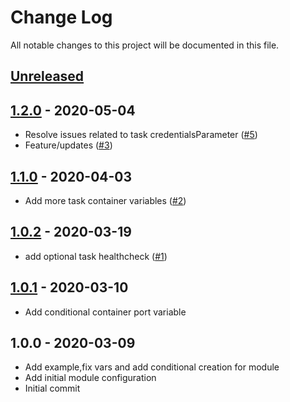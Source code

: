 # Change Log

All notable changes to this project will be documented in this file.

<a name="unreleased"></a>
## [Unreleased]



<a name="1.2.0"></a>
## [1.2.0] - 2020-05-04

- Resolve issues related to task credentialsParameter ([#5](https://github.com/umotif-public/terraform-aws-ecs-fargate-task-definition/issues/5))
- Feature/updates ([#3](https://github.com/umotif-public/terraform-aws-ecs-fargate-task-definition/issues/3))


<a name="1.1.0"></a>
## [1.1.0] - 2020-04-03

- Add more task container variables ([#2](https://github.com/umotif-public/terraform-aws-ecs-fargate-task-definition/issues/2))


<a name="1.0.2"></a>
## [1.0.2] - 2020-03-19

- add optional task healthcheck ([#1](https://github.com/umotif-public/terraform-aws-ecs-fargate-task-definition/issues/1))


<a name="1.0.1"></a>
## [1.0.1] - 2020-03-10

- Add conditional container port variable


<a name="1.0.0"></a>
## 1.0.0 - 2020-03-09

- Add example,fix vars and add conditional creation for module
- Add initial module configuration
- Initial commit


[Unreleased]: https://github.com/umotif-public/terraform-aws-ecs-fargate-task-definition/compare/1.2.0...HEAD
[1.2.0]: https://github.com/umotif-public/terraform-aws-ecs-fargate-task-definition/compare/1.1.0...1.2.0
[1.1.0]: https://github.com/umotif-public/terraform-aws-ecs-fargate-task-definition/compare/1.0.2...1.1.0
[1.0.2]: https://github.com/umotif-public/terraform-aws-ecs-fargate-task-definition/compare/1.0.1...1.0.2
[1.0.1]: https://github.com/umotif-public/terraform-aws-ecs-fargate-task-definition/compare/1.0.0...1.0.1
